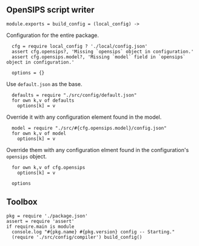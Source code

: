 OpenSIPS script writer
----------------------

    module.exports = build_config = (local_config) ->

Configuration for the entire package.

      cfg = require local_config ? './local/config.json'
      assert cfg.opensips?, 'Missing `opensips` object in configuration.'
      assert cfg.opensips.model?, 'Missing `model` field in `opensips` object in configuration.'

      options = {}

Use `default.json` as the base.

      defaults = require "./src/config/default.json"
      for own k,v of defaults
        options[k] = v

Override it with any configuration element found in the model.

      model = require "./src/#{cfg.opensips.model}/config.json"
      for own k,v of model
        options[k] = v

Override them with any configuration elment found in the configuration's `opensips` object.

      for own k,v of cfg.opensips
        options[k] = v

      options

Toolbox
-------

    pkg = require './package.json'
    assert = require 'assert'
    if require.main is module
      console.log "#{pkg.name} #{pkg.version} config -- Starting."
      (require './src/config/compiler') build_config()
